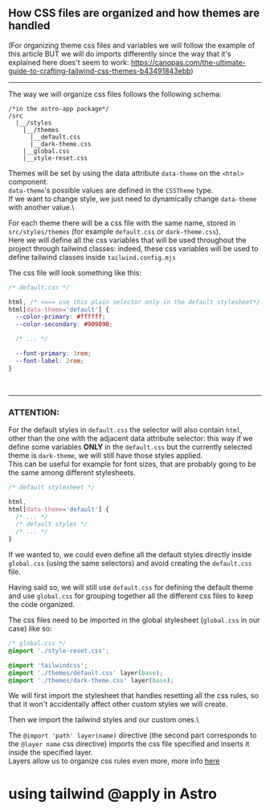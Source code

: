 ## How CSS files are organized and how themes are handled

(For organizing theme css files and variables we will follow the example of this article BUT we will do imports differently since the way that it's explained here does't seem to work: https://canopas.com/the-ultimate-guide-to-crafting-tailwind-css-themes-b43491843ebb)

<hr/>

The way we will organize css files follows the following schema:

```
/*in the astro-app package*/
/src
  |__/styles
    |__/themes
      |__default.css
      |__dark-theme.css
    |__global.css
    |__style-reset.css
```

Themes will be set by using the data attribute `data-theme` on the `<html>` component.\
 `data-theme`'s possible values are defined in the `CSSTheme` type.\
 If we want to change style, we just need to dynamically change `data-theme` with another value.\

For each theme there will be a css file with the same name, stored in `src/styles/themes` (for example `default.css` or `dark-theme.css`).\
 Here we will define all the css variables that will be used throughout the project through tailwind classes: indeed, these css variables will be used to define tailwind classes inside `tailwind.config.mjs`

The css file will look something like this:

```css
/* default.css */

html, /* <=== use this plain selector only in the default stylesheet*/
html[data-theme='default'] {
  --color-primary: #ffffff;
  --color-secondary: #909090;

  /* ... */

  --font-primary: 3rem;
  --font-label: 2rem;
}
```

<br/>
<hr/>

### ATTENTION:

For the default styles in `default.css` the selector will also contain `html`, other than the one with the adjacent data attribute selector: this way if we define some variables **ONLY** in the `default.css` but the currently selected theme is `dark-theme`, we will still have those styles applied.\
This can be useful for example for font sizes, that are probably going to be the same among different stylesheets.

```css
/* default stylesheet */

html,
html[data-theme='default'] {
  /* ... */
  /* default styles */
  /* ... */
}
```

If we wanted to, we could even define all the default styles directly inside `global.css` (using the same selectors) and avoid creating the `default.css` file.

Having said so, we will still use `default.css` for defining the default theme and use `global.css` for grouping together all the different css files to keep the code organized.

The css files need to be imported in the global stylesheet (`global.css` in our case) like so:

```css
/* global.css */
@import './style-reset.css';

@import 'tailwindcss';
@import './themes/default.css' layer(base);
@import './themes/dark-theme.css' layer(base);
```

We will first import the stylesheet that handles resetting all the css rules, so that it won't accidentally affect other custom styles we will create.

Then we import the tailwind styles and our custom ones.\

The `@import 'path' layer(name)` directive (the second part corresponds to the `@layer name` css directive) imports the css file specified and inserts it inside the specified layer.\
Layers allow us to organize css rules even more, more info [here](https://developer.mozilla.org/en-US/docs/Web/CSS/@layer)

# using tailwind @apply in Astro <style> block

In order to have access to the global css file inside an Astro `<style>` it needs to be referenced like so: `@reference '@styles/global.css'` as shown in [the official Tailwind v4 docs](https://tailwindcss.com/docs/upgrade-guide#using-apply-with-vue-svelte-or-css-modules)
